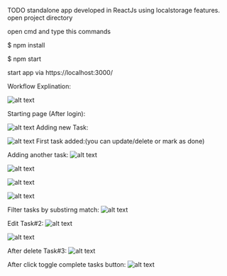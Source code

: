 TODO standalone app developed in ReactJs using localstorage features.
open project directory

open cmd and type this commands

$ npm install

$ npm start

start app via https://localhost:3000/

Workflow Explination:

![alt text](https://github.com/raniaSayed/TODO/blob/master/Screenshots/Screenshot%20from%202020-06-08%2010-40-28.png)

Starting page (After login):

![alt text](https://github.com/raniaSayed/TODO/blob/master/Screenshots/Screenshot%20from%202020-06-08%2010-41-33.png)
Adding new Task:

![alt text](https://github.com/raniaSayed/TODO/blob/master/Screenshots/Screenshot%20from%202020-06-08%2010-41-55.png)
First task added:(you can update/delete or mark as done)

Adding another task:
![alt text](https://github.com/raniaSayed/TODO/blob/master/Screenshots/Screenshot%20from%202020-06-08%2010-42-27.png)

![alt text](https://github.com/raniaSayed/TODO/blob/master/Screenshots/Screenshot%20from%202020-06-08%2010-42-44.png)

![alt text](https://github.com/raniaSayed/TODO/blob/master/Screenshots/Screenshot%20from%202020-06-08%2010-43-16.png)

![alt text](https://github.com/raniaSayed/TODO/blob/master/Screenshots/Screenshot%20from%202020-06-08%2010-43-32.png)

Filter tasks by substirng match:
![alt text](https://github.com/raniaSayed/TODO/blob/master/Screenshots/Screenshot%20from%202020-06-08%2010-43-52.png)

Edit Task#2:
![alt text](https://github.com/raniaSayed/TODO/blob/master/Screenshots/Screenshot%20from%202020-06-08%2010-45-12.png)

![alt text](https://github.com/raniaSayed/TODO/blob/master/Screenshots/Screenshot%20from%202020-06-08%2010-45-26.png)

After delete Task#3:
![alt text](https://github.com/raniaSayed/TODO/blob/master/Screenshots/Screenshot%20from%202020-06-08%2010-46-40.png)

After click toggle complete tasks button:
![alt text](https://github.com/raniaSayed/TODO/blob/master/Screenshots/Screenshot%20from%202020-06-08%2010-47-13.png)
